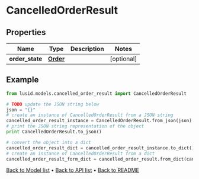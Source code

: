 # CancelledOrderResult


## Properties
Name | Type | Description | Notes
------------ | ------------- | ------------- | -------------
**order_state** | [**Order**](Order.md) |  | [optional] 

## Example

```python
from lusid.models.cancelled_order_result import CancelledOrderResult

# TODO update the JSON string below
json = "{}"
# create an instance of CancelledOrderResult from a JSON string
cancelled_order_result_instance = CancelledOrderResult.from_json(json)
# print the JSON string representation of the object
print CancelledOrderResult.to_json()

# convert the object into a dict
cancelled_order_result_dict = cancelled_order_result_instance.to_dict()
# create an instance of CancelledOrderResult from a dict
cancelled_order_result_form_dict = cancelled_order_result.from_dict(cancelled_order_result_dict)
```
[Back to Model list](../README.md#documentation-for-models) &#8226; [Back to API list](../README.md#documentation-for-api-endpoints) &#8226; [Back to README](../README.md)


